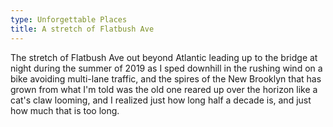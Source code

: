 ```yaml
---
type: Unforgettable Places
title: A stretch of Flatbush Ave
---
```


The stretch of Flatbush Ave out beyond Atlantic leading up to the bridge at night during the summer of 2019 as I sped downhill in the rushing wind on a bike avoiding multi-lane traffic, and the spires of the New Brooklyn that has grown from what I'm told was the old one reared up over the horizon like a cat's claw looming, and I realized just how long half a decade is, and just how much that is too long.
